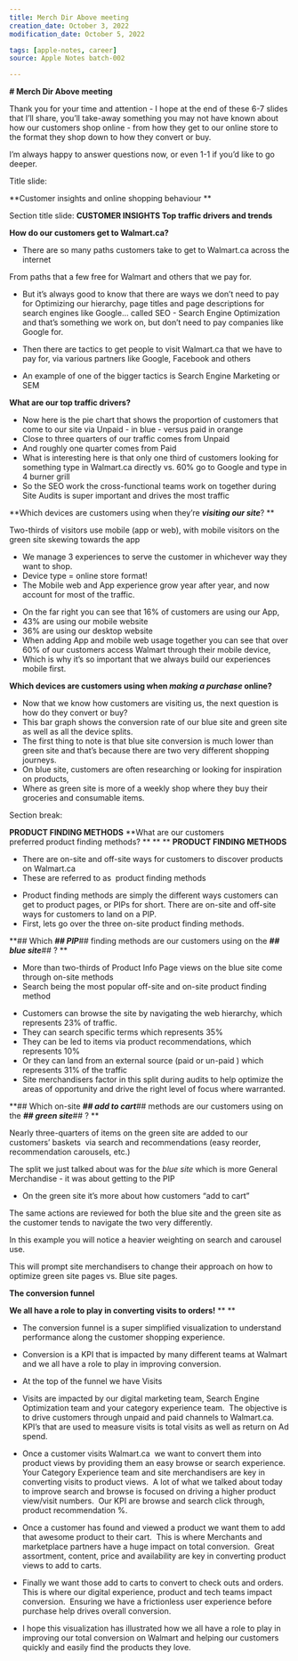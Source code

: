 ```yaml
---
title: Merch Dir Above meeting
creation_date: October 3, 2022
modification_date: October 5, 2022

tags: [apple-notes, career]
source: Apple Notes batch-002

---
```



**# Merch Dir Above meeting**

Thank you for your time and attention - I hope at the end of these 6-7 slides that I’ll share, you’ll take-away something you may not have known about how our customers shop online - from how they get to our online store to the format they shop down to how they convert or buy. 

I’m always happy to answer questions now, or even 1-1 if you’d like to go deeper.

Title slide:

**Customer insights and online shopping behaviour **

Section title slide:
**CUSTOMER INSIGHTS ​Top traffic drivers and trends**

**How do our customers get to Walmart.ca?**

- There are so many paths customers take to get to Walmart.ca across the internet 

From paths that a few free for Walmart and others that we pay for.

- But it’s always good to know that there are ways we don’t need to pay for Optimizing our hierarchy, page titles and page descriptions for search engines like Google… called SEO - Search Engine Optimization and that’s something we work on, but don’t need to pay companies like Google for.

- Then there are tactics to get people to visit Walmart.ca that we have to pay for, via various partners like Google, Facebook and others
- An example of one of the bigger tactics is Search Engine Marketing or SEM

**What are our top traffic drivers?**

- Now here is the pie chart that shows the proportion of customers that come to our site via Unpaid - in blue - versus paid in orange
- Close to three quarters of our traffic comes from Unpaid 
- And roughly one quarter comes from Paid
- What is interesting here is that only one third of customers looking for something type in Walmart.ca directly vs. 60% go to Google and type in 4 burner grill
- So the SEO work the cross-functional teams work on together during Site Audits is super important and drives the most traffic

**Which devices are customers using when they’re ****_visiting our site_****? **

Two-thirds of visitors use mobile (app or web), with mobile visitors on the green site skewing towards the app

* We manage 3 experiences to serve the customer in whichever way they want to shop. 
* Device type = online store format! 
* The Mobile web and App experience grow year after year, and now account for most of the traffic. 

- On the far right you can see that 16% of customers are using our App, 
- 43% are using our mobile website
- 36% are using our desktop website
- When adding App and mobile web usage together you can see that over 60% of our customers access Walmart through their mobile device, 
- Which is why it’s so important that we always build our experiences mobile first. 

**Which devices are customers using when ****_making a purchase_**** online?**

- Now that we know how customers are visiting us, the next question is how do they convert or buy? 
- This bar graph shows the conversion rate of our blue site and green site as well as all the device splits. 
- The first thing to note is that blue site conversion is much lower than green site and that’s because there are two very different shopping journeys. 
- On blue site, customers are often researching or looking for inspiration on products, 
- Where as green site is more of a weekly shop where they buy their groceries and consumable items. 

Section break:

**PRODUCT FINDING METHODS​**
**What are our customers preferred product finding methods? **
**
**
**PRODUCT FINDING METHODS**
* There are on-site and off-site ​ways for customers to discover products on Walmart.ca 
* These are referred to as  product finding methods 

- Product finding methods are simply the different ways customers can get to product pages, or PIPs for short. There are on-site and off-site ways for customers to land on a PIP. 
- First, lets go over the three on-site product finding methods. 

**## Which ****_## PIP_****##  finding methods are our customers using on the ****_## blue site_****## ? **
- More than two-thirds of Product Info Page views on the blue site come through on-site methods
- Search being the most popular off-site and on-site product finding method

* Customers can browse the site by navigating the web hierarchy, which represents 23% of traffic. 
* They can search specific terms which represents 35% 
* They can be led to items via product recommendations, which represents 10%  
* Or they can land from an external source (paid or un-paid ) which represents 31% of the traffic 
* Site merchandisers factor in this split during audits to help optimize the areas of opportunity and drive the right level of focus where warranted.  

**## Which on-site ****_## add to cart_****##  methods are our customers using on the ****_## green site_****## ? **

Nearly three-quarters of items on the green site are added to our customers’ baskets ​ via search and recommendations (easy reorder, recommendation carousels, etc.)

The split we just talked about was for the _blue site_ which is more General Merchandise - it was about getting to the PIP
- On the green site it’s more about how customers “add to cart”

The same actions are reviewed for both the blue site and the green site as the customer tends to navigate the two very differently. 

In this example you will notice a heavier weighting on search and carousel use. 

This will prompt site merchandisers to change their approach on how to optimize green site pages vs. Blue site pages. 

**The conversion funnel**

**We all have a role to play in converting visits to orders!**
**
**
- The conversion funnel is a super simplified visualization to understand performance along the customer shopping experience.  
- Conversion is a KPI that is impacted by many different teams at Walmart and we all have a role to play in improving conversion. 
- At the top of the funnel we have Visits 
- Visits are impacted by our digital marketing team, Search Engine Optimization team and your category experience team.  The objective is to drive customers through unpaid and paid channels to Walmart.ca.  KPI’s that are used to measure visits is total visits as well as return on Ad spend. 
- Once a customer visits Walmart.ca  we want to convert them into product views by providing them an easy browse or search experience.  Your Category Experience team and site merchandisers are key in converting visits to product views.  A lot of what we talked about today to improve search and browse is focused on driving a higher product view/visit numbers.  Our KPI are browse and search click through, product recommendation %. 
- Once a customer has found and viewed a product we want them to add that awesome product to their cart.  This is where Merchants and marketplace partners have a huge impact on total conversion.  Great assortment, content, price and availability are key in converting product views to add to carts. 
- Finally we want those add to carts to convert to check outs and orders.  This is where our digital experience, product and tech teams impact conversion.  Ensuring we have a frictionless user experience before purchase help drives overall conversion. 

- I hope this visualization has illustrated how we all have a role to play in improving our total conversion on Walmart and helping our customers quickly and easily find the products they love. 

